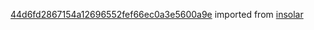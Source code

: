 [44d6fd2867154a12696552fef66ec0a3e5600a9e](https://github.com/insolar/insolar/commit/44d6fd2867154a12696552fef66ec0a3e5600a9e) imported from [insolar](https://github.com/insolar/insolar)
